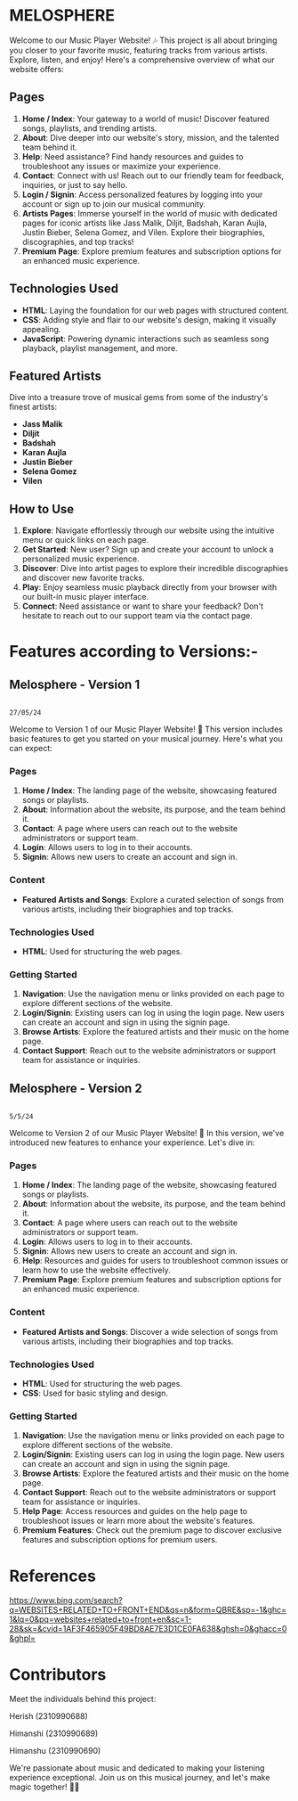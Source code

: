 # MELOSPHERE

Welcome to our Music Player Website! 🎶 This project is all about bringing you closer to your favorite music, featuring tracks from various artists. Explore, listen, and enjoy! Here's a comprehensive overview of what our website offers:


## Pages

1. **Home / Index**: Your gateway to a world of music! Discover featured songs, playlists, and trending artists.
2. **About**: Dive deeper into our website's story, mission, and the talented team behind it.
3. **Help**: Need assistance? Find handy resources and guides to troubleshoot any issues or maximize your experience.
4. **Contact**: Connect with us! Reach out to our friendly team for feedback, inquiries, or just to say hello.
5. **Login / Signin**: Access personalized features by logging into your account or sign up to join our musical community.
6. **Artists Pages**: Immerse yourself in the world of music with dedicated pages for iconic artists like Jass Malik, Diljit, Badshah, Karan Aujla, Justin Bieber, Selena Gomez, and Vilen. Explore their biographies, discographies, and top tracks!
7. **Premium Page**: Explore premium features and subscription options for an enhanced music experience.


## Technologies Used

- **HTML**: Laying the foundation for our web pages with structured content.
- **CSS**: Adding style and flair to our website's design, making it visually appealing.
- **JavaScript**: Powering dynamic interactions such as seamless song playback, playlist management, and more.


## Featured Artists 

Dive into a treasure trove of musical gems from some of the industry's finest artists:

- **Jass Malik**
- **Diljit**
- **Badshah**
- **Karan Aujla**
- **Justin Bieber**
- **Selena Gomez**
- **Vilen**


## How to Use

1. **Explore**: Navigate effortlessly through our website using the intuitive menu or quick links on each page.
2. **Get Started**: New user? Sign up and create your account to unlock a personalized music experience.
3. **Discover**: Dive into artist pages to explore their incredible discographies and discover new favorite tracks.
4. **Play**: Enjoy seamless music playback directly from your browser with our built-in music player interface.
5. **Connect**: Need assistance or want to share your feedback? Don't hesitate to reach out to our support team via the contact page.


# Features according to Versions:-


## Melosphere - Version 1                                                                             
                                                                                                              27/05/24

Welcome to Version 1 of our Music Player Website! 🎵 This version includes basic features to get you started on your musical journey. Here's what you can expect:


### Pages

1. **Home / Index**: The landing page of the website, showcasing featured songs or playlists.
2. **About**: Information about the website, its purpose, and the team behind it.
3. **Contact**: A page where users can reach out to the website administrators or support team.
4. **Login**: Allows users to log in to their accounts.
5. **Signin**: Allows new users to create an account and sign in.

### Content

- **Featured Artists and Songs**: Explore a curated selection of songs from various artists, including their biographies and top tracks.

### Technologies Used

- **HTML**: Used for structuring the web pages.

### Getting Started

1. **Navigation**: Use the navigation menu or links provided on each page to explore different sections of the website.
2. **Login/Signin**: Existing users can log in using the login page. New users can create an account and sign in using the signin page.
3. **Browse Artists**: Explore the featured artists and their music on the home page.
4. **Contact Support**: Reach out to the website administrators or support team for assistance or inquiries.


## Melosphere - Version 2                                                                                
                                                                                                              5/5/24

Welcome to Version 2 of our Music Player Website! 🎵 In this version, we've introduced new features to enhance your experience. Let's dive in:

### Pages

1. **Home / Index**: The landing page of the website, showcasing featured songs or playlists.
2. **About**: Information about the website, its purpose, and the team behind it.
3. **Contact**: A page where users can reach out to the website administrators or support team.
4. **Login**: Allows users to log in to their accounts.
5. **Signin**: Allows new users to create an account and sign in.
6. **Help**: Resources and guides for users to troubleshoot common issues or learn how to use the website effectively.
7. **Premium Page**: Explore premium features and subscription options for an enhanced music experience.

### Content

- **Featured Artists and Songs**: Discover a wide selection of songs from various artists, including their biographies and top tracks.

### Technologies Used

- **HTML**: Used for structuring the web pages.
- **CSS**: Used for basic styling and design.

### Getting Started

1. **Navigation**: Use the navigation menu or links provided on each page to explore different sections of the website.
2. **Login/Signin**: Existing users can log in using the login page. New users can create an account and sign in using the signin page.
3. **Browse Artists**: Explore the featured artists and their music on the home page.
4. **Contact Support**: Reach out to the website administrators or support team for assistance or inquiries.
5. **Help Page**: Access resources and guides on the help page to troubleshoot issues or learn more about the website's features.
6. **Premium Features**: Check out the premium page to discover exclusive features and subscription options for premium users.





# References 

https://www.bing.com/search?q=WEBSITES+RELATED+TO+FRONT+END&qs=n&form=QBRE&sp=-1&ghc=1&lq=0&pq=websites+related+to+front+en&sc=1-28&sk=&cvid=1AF3F465905F49BD8AE7E3D1CE0FA638&ghsh=0&ghacc=0&ghpl=


# Contributors

Meet the individuals behind this project:

Herish   (2310990688)

Himanshi (2310990689)

Himanshu (2310990690)


We're passionate about music and dedicated to making your listening experience exceptional. Join us on this musical journey, and let's make magic together! 🎵✨
